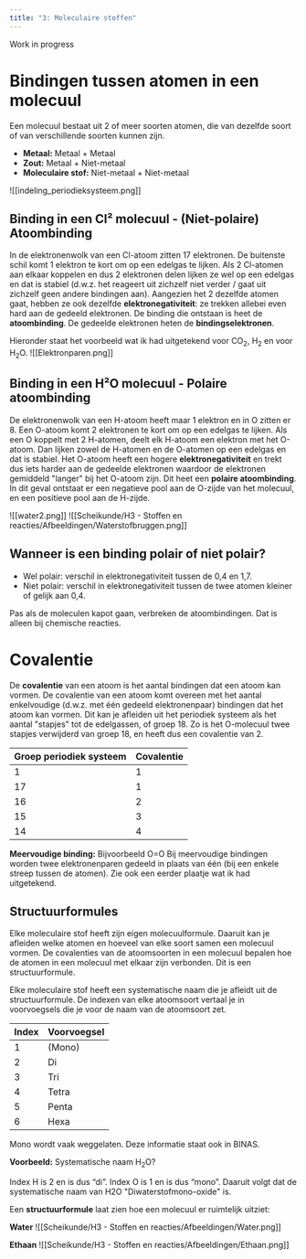 ```yaml
---
title: "3: Moleculaire stoffen"
---
```

Work in progress
# Bindingen tussen atomen in een molecuul
Een molecuul bestaat uit 2 of meer soorten atomen, die van dezelfde soort of van verschillende soorten kunnen zijn.
- **Metaal:** Metaal + Metaal
- **Zout:** Metaal + Niet-metaal
- **Moleculaire stof:** Niet-metaal + Niet-metaal

![[indeling_periodieksysteem.png]]
## Binding in een Cl² molecuul - (Niet-polaire) Atoombinding
In de elektronenwolk van een Cl-atoom zitten 17 elektronen. De buitenste schil komt 1 elektron te kort om op een edelgas te lijken. Als 2 Cl-atomen aan elkaar koppelen en dus 2 elektronen delen lijken ze wel op een edelgas en dat is stabiel (d.w.z. het reageert uit zichzelf niet verder / gaat uit zichzelf geen andere bindingen aan).
Aangezien het 2 dezelfde atomen gaat, hebben ze ook dezelfde **elektronegativiteit**: ze trekken allebei even hard aan de gedeeld elektronen. De binding die ontstaan is heet de **atoombinding**. De gedeelde elektronen heten de **bindingselektronen**.

Hieronder staat het voorbeeld wat ik had uitgetekend voor CO<sub>2</sub>, H<sub>2</sub> en voor H<sub>2</sub>O.
![[Elektronparen.png]]
## Binding in een H²O molecuul - Polaire atoombinding
De elektronenwolk van een H-atoom heeft maar 1 elektron en in O zitten er 8. Een O-atoom komt 2 elektronen te kort om op een edelgas te lijken. Als een O koppelt met 2 H-atomen, deelt elk H-atoom een elektron met het O-atoom. Dan lijken zowel de H-atomen en de O-atomen op een edelgas en dat is stabiel.
Het O-atoom heeft een hogere **elektronegativiteit** en trekt dus iets harder aan de gedeelde elektronen waardoor de elektronen gemiddeld "langer" bij het O-atoom zijn. Dit heet een **polaire atoombinding**. In dit geval ontstaat er een negatieve pool aan de O-zijde van het molecuul, en een positieve pool aan de H-zijde.

![[water2.png]]
![[Scheikunde/H3 - Stoffen en reacties/Afbeeldingen/Waterstofbruggen.png]]
## Wanneer is een binding polair of niet polair?
- Wel polair: verschil in elektronegativiteit tussen de 0,4 en 1,7.
- Niet polair: verschil in elektronegativiteit tussen de twee atomen kleiner of gelijk aan 0,4.

Pas als de moleculen kapot gaan, verbreken de atoombindingen. Dat is alleen bij chemische reacties.
# Covalentie
De **covalentie** van een atoom is het aantal bindingen dat een atoom kan vormen. De covalentie van een atoom komt overeen met het aantal enkelvoudige (d.w.z. met één gedeeld elektronenpaar) bindingen dat het atoom kan vormen. Dit kan je afleiden uit het periodiek systeem als het aantal "stapjes" tot de edelgassen, of groep 18. Zo is het O-molecuul twee stapjes verwijderd van groep 18, en heeft dus een covalentie van 2.

| Groep periodiek systeem | Covalentie |
| ----------------------- | ---------- |
| 1                       | 1          |
| 17                      | 1          |
| 16                      | 2          |
| 15                      | 3          |
| 14                      | 4          |
**Meervoudige binding:** Bijvoorbeeld O=O
Bij meervoudige bindingen worden twee elektronenparen gedeeld in plaats van één (bij een enkele streep tussen de atomen). Zie ook een eerder plaatje wat ik had uitgetekend.
## Structuurformules
Elke moleculaire stof heeft zijn eigen molecuulformule. Daaruit kan je afleiden welke atomen en hoeveel van elke soort samen een molecuul vormen. De covalenties van de atoomsoorten in een molecuul bepalen hoe de atomen in een molecuul met elkaar zijn verbonden. Dit is een structuurformule.

Elke moleculaire stof heeft een systematische naam die je afleidt uit de structuurformule. De indexen van elke atoomsoort vertaal je in voorvoegsels die je voor de naam van de atoomsoort zet.

| Index | Voorvoegsel |
| ----- | ----------- |
| 1     | (Mono)      |
| 2     | Di          |
| 3     | Tri         |
| 4     | Tetra       |
| 5     | Penta       |
| 6     | Hexa        |
Mono wordt vaak weggelaten. Deze informatie staat ook in BINAS.

**Voorbeeld:**
Systematische naam H<sub>2</sub>O?

Index H is 2 en is dus “di”. Index O is 1 en is dus “mono”. Daaruit volgt dat de systematische naam van H2O "Diwaterstofmono-oxide" is.

Een **structuurformule** laat zien hoe een molecuul er ruimtelijk uitziet:

**Water**
![[Scheikunde/H3 - Stoffen en reacties/Afbeeldingen/Water.png]]

**Ethaan**
![[Scheikunde/H3 - Stoffen en reacties/Afbeeldingen/Ethaan.png]]